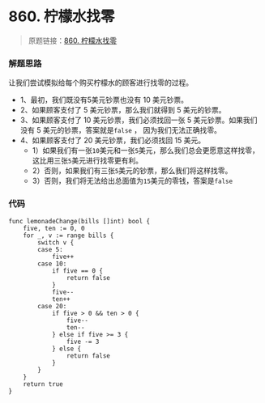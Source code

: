 # 860. 柠檬水找零
> 原题链接：[860. 柠檬水找零](https://leetcode-cn.com/problems/lemonade-change/)
### 解题思路
让我们尝试模拟给每个购买柠檬水的顾客进行找零的过程。

* 1、最初，我们既没有5美元钞票也没有 10 美元钞票。
* 2、如果顾客支付了 5 美元钞票，那么我们就得到 5 美元的钞票。
* 3、如果顾客支付了 10 美元钞票，我们必须找回一张 5 美元钞票。如果我们没有 5 美元的钞票，答案就是``false`` ，
    因为我们无法正确找零。
* 4、如果顾客支付了 20 美元钞票，我们必须找回 15 美元。
    * 1）如果我们有一张``10``美元和一张``5``美元，那么我们总会更愿意这样找零，这比用三张``5``美元进行找零更有利。
    * 2）否则，如果我们有三张``5``美元的钞票，那么我们将这样找零。
    * 3）否则，我们将无法给出总面值为``15``美元的零钱，答案是``false``

### 代码
```golang
func lemonadeChange(bills []int) bool {
	five, ten := 0, 0
	for _, v := range bills {
		switch v {
		case 5:
			five++
		case 10:
			if five == 0 {
				return false
			}
			five--
			ten++
		case 20:
			if five > 0 && ten > 0 {
				five--
				ten--
			} else if five >= 3 {
				five -= 3
			} else {
				return false
			}
		}
	}
	return true
}
```